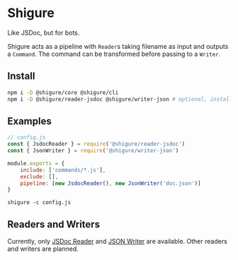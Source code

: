 # Shigure

Like JSDoc, but for bots.

Shigure acts as a pipeline with `Reader`s taking filename as input and outputs a `Command`. The command can be transformed before passing to a `Writer`.

## Install
```sh
npm i -D @shigure/core @shigure/cli
npm i -D @shigure/reader-jsdoc @shigure/writer-json # optional, install if needed
```

## Examples

```js
// config.js
const { JsdocReader } = require('@shigure/reader-jsdoc')
const { JsonWriter } = require('@shigure/writer-json')

module.exports = {
    include: ['commands/*.js'],
    exclude: [],
    pipeline: [new JsdocReader(), new JsonWriter('doc.json')]
}
```
```
shigure -c config.js
```

## Readers and Writers

Currently, only [JSDoc Reader](https://github.com/takase1121/shigure/tree/master/packages/reader-jsdoc) and [JSON Writer](https://github.com/takase1121/shigure/tree/master/packages/writer-json) are available. Other readers and writers are planned.

